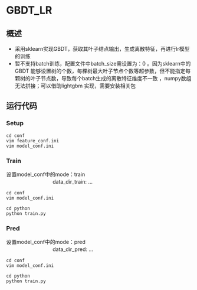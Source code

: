 # GBDT_LR
## 概述
* 采用sklearn实现GBDT，获取其叶子结点输出，生成离散特征，再进行lr模型的训练
* 暂不支持batch训练，配置文件中batch_size需设置为：0 。因为sklearn中的GBDT 能够设置树的个数，每棵树最大叶子节点个数等超参数，但不能指定每颗树的叶子节点数，导致每个batch生成的离散特征维度不一致
，numpy数组无法拼接；可以借助lightgbm 实现，需要安装相关包

## 运行代码
### Setup
```
cd conf
vim feature_conf.ini
vim model_conf.ini
```

### Train
设置model_conf中的mode：train<br>
　　　　　　　　　data_dir_train: ...
```
cd conf
vim model_conf.ini
```
```
cd python
python train.py
```

### Pred
设置model_conf中的mode：pred<br>
　　　　　　　　　data_dir_pred: ...
```
cd conf
vim model_conf.ini
```
```
cd python
python train.py
```
